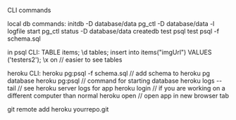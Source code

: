 CLI commands

local db commands:
initdb -D database/data
pg_ctl -D database/data -l logfile start
pg_ctl status -D database/data
createdb test
psql test
psql -f schema.sql

in psql CLI:
TABLE items;
\d tables; 
insert into items("imgUrl") VALUES ('testers2');
\x on // easier to see tables

heroku CLI:
heroku pg:psql -f schema.sql  // add schema to heroku pg database
heroku pg:psql  // command for starting database
heroku logs --tail // see heroku server logs for app
heroku login // if you are working on a different computer than normal
heroku open // open app in new browser tab

git remote add heroku yourrepo.git